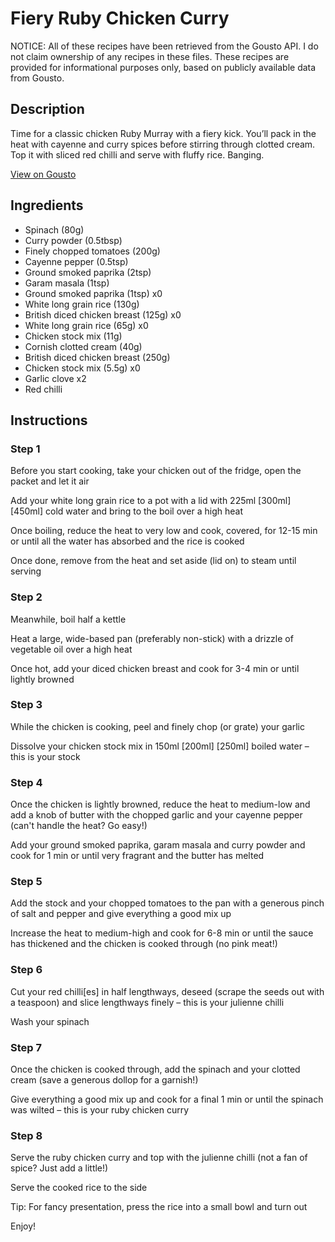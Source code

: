 # Fiery Ruby Chicken Curry

NOTICE: All of these recipes have been retrieved from the Gousto API. I do not claim ownership of any recipes in these files. These recipes are provided for informational purposes only, based on publicly available data from Gousto.

## Description

Time for a classic chicken Ruby Murray with a fiery kick. You’ll pack in the heat with cayenne and curry spices before stirring through clotted cream. Top it with sliced red chilli and serve with fluffy rice. Banging.

[View on Gousto](https://www.gousto.co.uk/recipes/cookbook/spicy-range-fiery-ruby-chicken-curry)

## Ingredients

- Spinach (80g)
- Curry powder (0.5tbsp)
- Finely chopped tomatoes (200g)
- Cayenne pepper (0.5tsp)
- Ground smoked paprika (2tsp)
- Garam masala (1tsp)
- Ground smoked paprika (1tsp) x0
- White long grain rice (130g)
- British diced chicken breast (125g) x0
- White long grain rice (65g) x0
- Chicken stock mix (11g)
- Cornish clotted cream (40g)
- British diced chicken breast (250g)
- Chicken stock mix (5.5g) x0
- Garlic clove x2
- Red chilli

## Instructions


### Step 1

Before you start cooking, take your chicken out of the fridge, open the packet and let it air

Add your white long grain rice to a pot with a lid with 225ml <span class="text-purple">[300ml] </span><span class="text-danger">[450ml] </span>cold water and bring to the boil over a high heat

Once boiling, reduce the heat to very low and cook, covered, for 12-15 min or until all the water has absorbed and the rice is cooked

Once done, remove from the heat and set aside (lid on) to steam until serving


### Step 2

Meanwhile, boil half a kettle

Heat a large, wide-based pan (preferably non-stick) with a drizzle of vegetable oil over a high heat

Once hot, add your diced chicken breast and cook for 3-4 min or until lightly browned


### Step 3

While the chicken is cooking, peel and finely chop (or grate) your garlic

Dissolve your chicken stock mix in 150ml <span class="text-purple">[200ml] </span><span class="text-danger">[250ml] </span>boiled water – this is your stock


### Step 4

Once the chicken is lightly browned, reduce the heat to medium-low and add a knob of butter with the chopped garlic and your cayenne pepper (can't handle the heat? Go easy!)

Add your ground smoked paprika, garam masala and curry powder and cook for 1 min or until very fragrant and the butter has melted


### Step 5

Add the stock and your chopped tomatoes to the pan with a generous pinch of salt and pepper and give everything a good mix up

Increase the heat to medium-high and cook for 6-8 min or until the sauce has thickened and the chicken is cooked through (no pink meat!)


### Step 6

Cut your red chilli[es] in half lengthways, deseed (scrape the seeds out with a teaspoon) and slice lengthways finely – this is your julienne chilli

Wash your spinach


### Step 7

Once the chicken is cooked through, add the spinach and your clotted cream (save a generous dollop for a garnish!)

Give everything a good mix up and cook for a final 1 min or until the spinach was wilted – this is your ruby chicken curry

### Step 8

Serve the ruby chicken curry and top with the julienne chilli (not a fan of spice? Just add a little!)

Serve the cooked rice to the side

Tip: For fancy presentation, press the rice into a small bowl and turn out

Enjoy!

